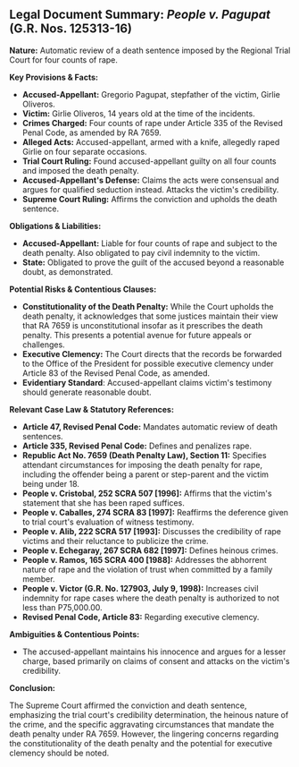 ## Legal Document Summary: *People v. Pagupat* (G.R. Nos. 125313-16)

**Nature:** Automatic review of a death sentence imposed by the Regional Trial Court for four counts of rape.

**Key Provisions & Facts:**

*   **Accused-Appellant:** Gregorio Pagupat, stepfather of the victim, Girlie Oliveros.
*   **Victim:** Girlie Oliveros, 14 years old at the time of the incidents.
*   **Crimes Charged:** Four counts of rape under Article 335 of the Revised Penal Code, as amended by RA 7659.
*   **Alleged Acts:** Accused-appellant, armed with a knife, allegedly raped Girlie on four separate occasions.
*   **Trial Court Ruling:** Found accused-appellant guilty on all four counts and imposed the death penalty.
*   **Accused-Appellant's Defense:** Claims the acts were consensual and argues for qualified seduction instead. Attacks the victim's credibility.
*   **Supreme Court Ruling:** Affirms the conviction and upholds the death sentence.

**Obligations & Liabilities:**

*   **Accused-Appellant:** Liable for four counts of rape and subject to the death penalty. Also obligated to pay civil indemnity to the victim.
*   **State:** Obligated to prove the guilt of the accused beyond a reasonable doubt, as demonstrated.

**Potential Risks & Contentious Clauses:**

*   **Constitutionality of the Death Penalty:** While the Court upholds the death penalty, it acknowledges that some justices maintain their view that RA 7659 is unconstitutional insofar as it prescribes the death penalty. This presents a potential avenue for future appeals or challenges.
*   **Executive Clemency:** The Court directs that the records be forwarded to the Office of the President for possible executive clemency under Article 83 of the Revised Penal Code, as amended.
*   **Evidentiary Standard**: Accused-appellant claims victim's testimony should generate reasonable doubt.

**Relevant Case Law & Statutory References:**

*   **Article 47, Revised Penal Code:** Mandates automatic review of death sentences.
*   **Article 335, Revised Penal Code:** Defines and penalizes rape.
*   **Republic Act No. 7659 (Death Penalty Law), Section 11:** Specifies attendant circumstances for imposing the death penalty for rape, including the offender being a parent or step-parent and the victim being under 18.
*   **People v. Cristobal, 252 SCRA 507 [1996]:** Affirms that the victim's statement that she has been raped suffices.
*   **People v. Caballes, 274 SCRA 83 [1997]:** Reaffirms the deference given to trial court's evaluation of witness testimony.
*   **People v. Alib, 222 SCRA 517 [1993]:** Discusses the credibility of rape victims and their reluctance to publicize the crime.
*   **People v. Echegaray, 267 SCRA 682 [1997]:** Defines heinous crimes.
*   **People v. Ramos, 165 SCRA 400 [1988]:** Addresses the abhorrent nature of rape and the violation of trust when committed by a family member.
*   **People v. Victor (G.R. No. 127903, July 9, 1998):** Increases civil indemnity for rape cases where the death penalty is authorized to not less than P75,000.00.
*   **Revised Penal Code, Article 83:** Regarding executive clemency.

**Ambiguities & Contentious Points:**

*   The accused-appellant maintains his innocence and argues for a lesser charge, based primarily on claims of consent and attacks on the victim's credibility.

**Conclusion:**

The Supreme Court affirmed the conviction and death sentence, emphasizing the trial court's credibility determination, the heinous nature of the crime, and the specific aggravating circumstances that mandate the death penalty under RA 7659. However, the lingering concerns regarding the constitutionality of the death penalty and the potential for executive clemency should be noted.
